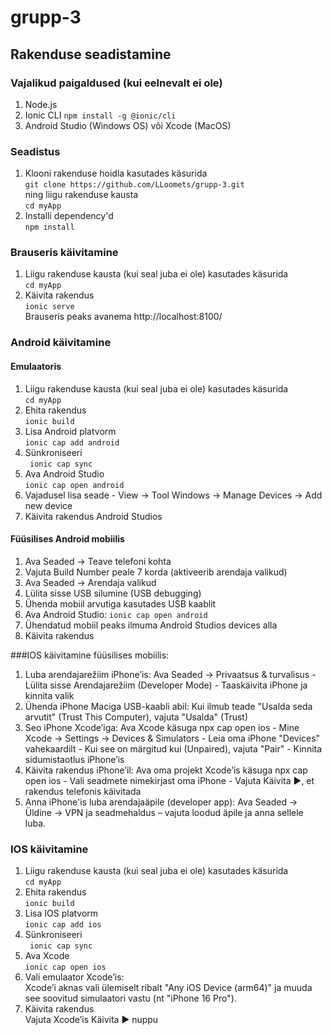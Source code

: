 # grupp-3

## Rakenduse seadistamine

### Vajalikud paigaldused (kui eelnevalt ei ole)
1. Node.js
2. Ionic CLI `npm install -g @ionic/cli`
3. Android Studio (Windows OS) või Xcode (MacOS)

### Seadistus
1. Klooni rakenduse hoidla kasutades käsurida <br />
`git clone https://github.com/LLoomets/grupp-3.git` <br />
ning liigu rakenduse kausta <br />
`cd myApp`
2. Installi dependency'd <br />
   `npm install`

### Brauseris käivitamine
1. Liigu rakenduse kausta (kui seal juba ei ole) kasutades käsurida <br />
`cd myApp`
2. Käivita rakendus <br />
`ionic serve` <br />
Brauseris peaks avanema http://localhost:8100/

### Android käivitamine
#### Emulaatoris
1. Liigu rakenduse kausta (kui seal juba ei ole) kasutades käsurida <br />
`cd myApp`
2. Ehita rakendus <br />
`ionic build`
3. Lisa Android platvorm <br />
`ionic cap add android`
4. Sünkroniseeri <br />
` ionic cap sync`
5. Ava Android Studio <br />
`ionic cap open android`
6. Vajadusel lisa seade - View -> Tool Windows -> Manage Devices -> Add new device
7. Käivita rakendus Android Studios

#### Füüsilises Android mobiilis
1. Ava Seaded -> Teave telefoni kohta
2. Vajuta Build Number peale 7 korda (aktiveerib arendaja valikud)
3. Ava Seaded -> Arendaja valikud
4. Lülita sisse USB silumine (USB debugging)
5. Ühenda mobiil arvutiga kasutades USB kaablit
6. Ava Android Studio:
`ionic cap open android`
7. Ühendatud mobiil peaks ilmuma Android Studios devices alla
8. Käivita rakendus

###IOS käivitamine füüsilises mobiilis:
1. Luba arendajarežiim iPhone’is: Ava Seaded → Privaatsus & turvalisus - Lülita sisse Arendajarežiim (Developer Mode) - Taaskäivita iPhone ja kinnita valik
2. Ühenda iPhone Maciga USB-kaabli abil: Kui ilmub teade "Usalda seda arvutit" (Trust This Computer), vajuta "Usalda" (Trust)
3. Seo iPhone Xcode’iga: Ava Xcode käsuga npx cap open ios - Mine Xcode → Settings → Devices & Simulators - Leia oma iPhone "Devices" vahekaardilt - Kui see on märgitud kui (Unpaired), vajuta "Pair" - Kinnita sidumistaotlus iPhone’is
4. Käivita rakendus iPhone’il: Ava oma projekt Xcode’is käsuga npx cap open ios - Vali seadmete nimekirjast oma iPhone - Vajuta Käivita ▶, et rakendus telefonis käivitada
5. Anna  iPhone'is luba arendajaäpile (developer app): Ava Seaded → Üldine → VPN ja seadmehaldus – vajuta loodud äpile ja anna sellele luba.


### IOS käivitamine
1. Liigu rakenduse kausta (kui seal juba ei ole) kasutades käsurida <br />
`cd myApp`
2. Ehita rakendus <br />
`ionic build`
3. Lisa IOS platvorm <br />
`ionic cap add ios`
4. Sünkroniseeri <br />
` ionic cap sync`
5. Ava Xcode <br />
`ionic cap open ios`
6. Vali emulaator Xcode’is: <br />
   Xcode’i aknas vali ülemiselt ribalt "Any iOS Device (arm64)" ja muuda see soovitud simulaatori vastu (nt "iPhone 16 Pro").
7. Käivita rakendus <br />
  Vajuta Xcode’is Käivita ▶ nuppu



